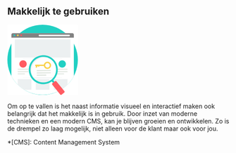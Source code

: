 ## Makkelijk te gebruiken

![Alt text][image-02]

Om op te vallen is het naast informatie visueel en interactief maken ook belangrijk dat het makkelijk is in gebruik. Door inzet van moderne technieken en een modern CMS, kan je blijven groeien en ontwikkelen. Zo is de drempel zo laag mogelijk, niet alleen voor de klant maar ook voor jou.

*[CMS]: Content Management System

[image-02]: image-02.png
